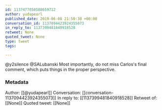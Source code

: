 ```yaml
---
id: 1137477058588659712
author: yudapearl
published_date: 2019-06-08 21:50:38 +00:00
conversation_id: 1137094423924355073
in_reply_to: 1137399481840918528
retweet: None
quoted_tweet: None
type: tweet
tags:

---
```


@y2silence @SALubanski Most importantly, do not miss Carlos's final comment, which puts things in the proper perspective.

### Metadata

Author: [[@yudapearl]]
Conversation: [[conversation-1137094423924355073]]
In reply to: [[1137399481840918528]]
Retweet of: [[None]]
Quoted tweet: [[None]]
